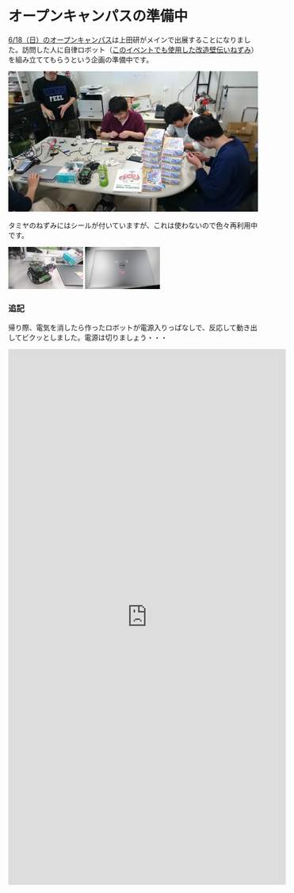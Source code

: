 # オープンキャンパスの準備中
<a href="http://www.it-chiba.ac.jp/admissions/event/oc/201706/">6/18（日）のオープンキャンパス</a>は上田研がメインで出展することになりました。訪問した人に自律ロボット（<a href="https://lab.ueda.tech/?post=02524">このイベントでも使用した改造壁伝いねずみ</a>）を組み立ててもらうという企画の準備中です。

![労働中](2017_06_DSC_0767.jpg)

タミヤのねずみにはシールが付いていますが、これは使わないので色々再利用中です。

<img width="30%" src="2017_06_DSC_0610.jpg" />
<img width="30%" src="2017_06_DSC_0611.jpg" />

<h3>追記</h3>

帰り際、電気を消したら作ったロボットが電源入りっぱなしで、反応して動き出してビクッとしました。電源は切りましょう・・・

<iframe style="border: none; overflow: hidden;background-color: #ffffff;" src="https://www.facebook.com/plugins/video.php?href=https%3A%2F%2Fwww.facebook.com%2Fryueda%2Fvideos%2F10211835757796582%2F&amp;show_text=1&amp;width=560" width="560" height="1080" frameborder="0" scrolling="no"></iframe>

